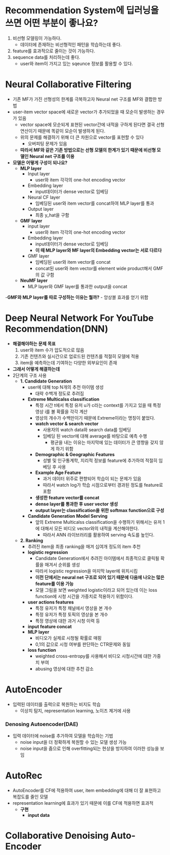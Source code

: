 # Recommendation System에 딥러닝을 쓰면 어떤 부분이 좋나요?
1. 비선형 모델링이 가능하다.
    - 데이터에 존재하는 비선형적인 패턴을 학습하는데 좋다.
2. feature를 효과적으로 줄이는 것이 가능하다.
3. sequence data를 처리하는데 좋다.
    - user와 item이 가지고 있는 sqeunce 정보를 활용할 수 있다.
# Neural Collaborative Filtering 
- 기존 MF가 가진 선형성의 한계를 극복하고자 Neural net 구조를 MF와 결합한 방법
- user-item vector space에 새로운 vector가 추가되었을 때 모순이 발생하는 경우가 있음
    - vector space에 모순되게 표현된 vector간에 내적을 구하게 된다면 결국 선형 연산이기 때문에 똑같이 모순이 발생하게 된다.
    - 위의 문제를 해결하기 위해 더 큰 차원으로 vector를 표현할 수 있다
        - 오버피팅 문제가 있음
    - **따라서 MF와 같은 기존 방법으로는 선형 모델의 한계가 있기 때문에 비선형 모델인 Neural net 구조를 이용**
- **모델은 어떻게 구성이 되나요?**
    - **MLP layer**
        - Input layer
            - user와 item 각각의 one-hot encoding vector
        - Embedding layer
            - input데이터가 dense vector로 임베딩
        - Neural CF layer
            - 임베딩된 user와 item vector를 concat하여 MLP layer를 통과 
        - Output layer
            - 최종 y_hat을 구함
    - **GMF layer**
        - input layer
            - user와 item 각각의 one-hot encoding vector
        - Embedding layer
            - input데이터가 dense vector로 임베딩
            - **이 때 MLP layer와 MF layer의 Embedding vector는 서로 다르다**
        - GMF layer
            - 임베딩된 user와 item vector를 concat
            - concat된 user와 item vector를 element wide product해서 GMF의 값 구함
    - **NeuMF layer**
        - MLP layer와 GMF layer를 통과한 output을 concat

-**GMF와 MLP layer를 따로 구성하는 이유는 뭘까?**
    - 앙상블 효과를 얻기 위함

# Deep Neural Network For YouTube Recommendation(DNN)
- **해결해야하는 문제 목표**
    1. user와 item 수가 압도적으로 많음
    2. 기존 컨텐츠와 실시간으로 업로드된 컨텐츠를 적절히 모델에 적용
    3. item을 예측하는데 기여하는 다양한 외부요인이 존재
- **그래서 어떻게 해결하는데**
- 2단계의 구조 사용
    - **1. Candidate Generation**
        - user에 대해 top N개의 추천 아이템 생성
            - 대략 수백개 정도로 추려짐
        - **Extreme Multicalss classification**
            - 특정 시간 t에서 특정 유저 u가 c라는 context를 가지고 있을 때 특정 영상 i를 볼 확률을 각각 계산
            - 영상의 개수가 수백만이기 때문에 Extreme이라는 명칭이 붙었다.
            - **watch vector & search vector**
                - 사용자의 watch data와 search data를 임베딩
                - 임베딩 된 vector에 대해 average를 바탕으로 예측 수행
                    - 평균을 내는 이유는 마지막에 있는 데이터가 큰 영향을 갖지 않게 하기 위함
            - **Demographic & Geographic Features**
                - 성별 및 인구통계학, 지리적 정보를 feature에 추가하여 적절히 임베딩 후 사용
            - **Example Age Feature**
                - 과거 데이터 위주로 편향되어 학습이 되는 문제가 있음
                - 따라서 watch log가 학습 시점으로부터 경과된 정도를 feature로 포함
            - **생성한 feature vector를 concat**
            - **dense layer를 통과한 후 user vector 생성**
            - **output layer는 classification을 위한 softmax function으로 구성**
        - **Candidate Generation Model Serving**
            - 앞의 Extreme Multicalss classification을 수행하기 위해서는 유저 1에 대해서 모든 비디오 vector와의 내적을 계산해야한다.
                - 따라서 ANN 라이브러리를 활용하여 serving 속도를 높인다.
    - **2. Ranking**
        - 추려진 item을 최종 ranking을 매겨 십여개 정도의 item 추천
        - **logistic regression**
            - Candidate Generation에서 추려진 아이템에서 최종적으로 클릭될 확률을 매겨서 순위를 생성
            - 따라서 logistic regression을 마지막 layer에 위치시킴
            - **이전 단에서는 neural net 구조로 되어 있기 때문에 다음에 나오는 많은 feature를 이용 가능**
            - 모델 그림을 보면 weighted logistic이라고 되어 있는데 이는 loss function에 시청 시간을 가중치로 적용하기 위함이다.
        - **user actions features**
            - 특정 유저가 특정 채널에서 영상을 본 개수
            - 특정 유저가 특정 토픽의 영상을 본 개수
            - 특정 영상에 대한 과거 시청 이력 등
        - **input feature concat**
        - **MLP layer**
            - 비디오가 실제로 시청될 확률로 매핑
            - 0,1의 값으로 시청 여부를 판단하는 CTR문제와 동일
        - **loss function**
            - weighted cross-entropy를 사용해서 비디오 시청시간에 대한 가중치 부여
            - abusing 영상에 대한 추천 감소            

# AutoEncoder
- 입력된 데이터를 출력으로 복원하는 비지도 학습
    - 이상치 탐지, representation learning, 노이즈 제거에 사용
### Denosing Autoencoder(DAE)
- 입력 데이터에 noise를 추가하여 모델을 학습하는 기법
    - noise input을 더 정확하게 복원할 수 있는 모델 생성 가능
    - noise input을 줌으로 인해 overfitting되는 현상을 방지하여 이러한 성능을 보임
# AutoRec
- AutoEncoder를 CF에 적용하여 user, item embedding에 대해 더 잘 표현하고 복잡도를 줄인 모델
- representation learning에 효과가 있기 때문에 이를 CF에 적용하면 효과적
    - **구현**
        - **input data**


# Collaborative Denoising Auto-Encoder 

